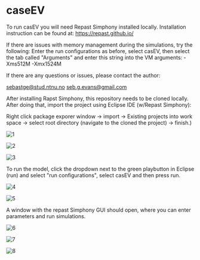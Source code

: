 # caseEV

To run casEV you will need Repast Simphony installed locally. Installation instruction can be found at: https://repast.github.io/


If there are issues with memory management during the simulations, try the following:
Enter the run configurations as before, select casEV, then select the tab called "Arguments" and enter this string into the VM arguments: -Xms512M -Xmx1524M

If there are any questions or issues, please contact the author:

sebastge@stud.ntnu.no
seb.g.evans@gmail.com


After installing Rapst Simphony, this repository needs to be cloned locally. After doing that, import the project using Eclipse IDE (w/Repast Simphony):

Right click package exporer window -> import -> Existing projects into work space -> select root directory (navigate to the cloned the project) -> finish.)

![1](https://i.imgur.com/wYQHQXU.jpg)

![2](https://i.imgur.com/ENpObcl.jpg)

![3](https://i.imgur.com/fUlyxFN.jpg)

To run the model, click the dropdown next to the green playbutton in Eclipse (run) and select "run configurations", select casEV and then press run.

![4](https://i.imgur.com/RZO1mkl.jpg)

![5](https://i.imgur.com/luPyQwt.jpg)

A window with the repast Simphony GUI should open, where you can enter parameters and run simulations.

![6](https://i.imgur.com/qqhxKSb.jpg)

![7](https://i.imgur.com/ISE4KnS.jpg)

![8](https://i.imgur.com/qcP9a4S.jpg)

